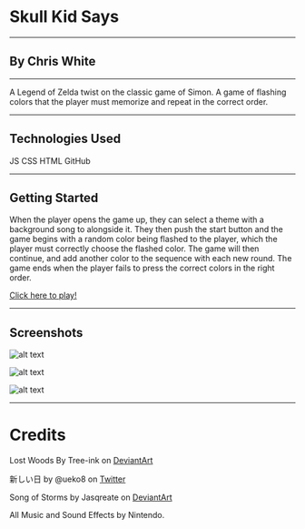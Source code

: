 # Skull Kid Says

---

## By Chris White

---

A Legend of Zelda twist on the classic game of Simon. A game of flashing colors that the player must memorize and repeat in the correct order.

---

## Technologies Used

JS CSS HTML GitHub

---

## Getting Started

When the player opens the game up, they can select a theme with a background song to alongside it. They then push the start button and the game begins with a random color being flashed to the player, which the player must correctly choose the flashed color. The game will then continue, and add another color to the sequence with each new round. The game ends when the player fails to press the correct colors in the right order.

[Click here to play!](https://chrischroma.github.io/Skull-Kid-Says/)

---

## Screenshots

![alt text](https://i.imgur.com/3DUDfWx.jpg "Lost Woods Theme")

![alt text](https://i.imgur.com/3DUDfWx.jpg "Lost Woods Theme")

![alt text](https://i.imgur.com/3DUDfWx.jpg "Lost Woods Theme")

---

# Credits

Lost Woods By Tree-ink on [DeviantArt](https://www.deviantart.com/tree-ink/art/Lost-Woods-607901175)

新しい日 by @ueko8 on [Twitter](https://twitter.com/ueko808/status/665550586310361089?s=20)

Song of Storms by Jasqreate on [DeviantArt](https://www.deviantart.com/jasqreate/art/Song-of-Storms-840948058)

All Music and Sound Effects by Nintendo.
